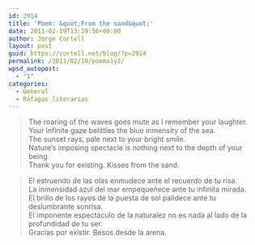 ```yaml
---
id: 2914
title: 'Poem: &quot;From the sand&quot;'
date: 2011-02-19T13:29:56+00:00
author: Jorge Cortell
layout: post
guid: https://cortell.net/blog/?p=2914
permalink: /2011/02/19/poema1y2/
wpsd_autopost:
  - "1"
categories:
  - General
  - Ráfagas literarias
---
```

> The roaring of the waves goes mute as I remember your laughter.  
> Your infinite gaze belittles the blue inmensity of the sea.  
> The sunset rays, pale next to your bright smile.  
> Nature‘s imposing spectacle is nothing next to the depth of your being.  
> Thank you for existing. Kisses from the sand.

> El estruendo de las olas enmudece ante el recuerdo de tu risa.  
> La inmensidad azul del mar empequeñece ante tu infinita mirada.   
> El brillo de los rayos de la puesta de sol palidece ante tu deslumbrante sonrisa.   
> El imponente espectáculo de la naturalez no es nada al lado de la profundidad de tu ser.   
> Gracias por existir. Besos desde la arena.